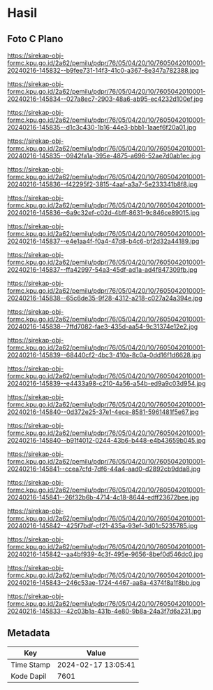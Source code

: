 # Hasil

## Foto C Plano

https://sirekap-obj-formc.kpu.go.id/2a62/pemilu/pdpr/76/05/04/20/10/7605042010001-20240216-145832--b9fee731-14f3-41c0-a367-8e347a782388.jpg

https://sirekap-obj-formc.kpu.go.id/2a62/pemilu/pdpr/76/05/04/20/10/7605042010001-20240216-145834--027a8ec7-2903-48a6-ab95-ec4232d100ef.jpg

https://sirekap-obj-formc.kpu.go.id/2a62/pemilu/pdpr/76/05/04/20/10/7605042010001-20240216-145835--d1c3c430-1b16-44e3-bbb1-1aaef6f20a01.jpg

https://sirekap-obj-formc.kpu.go.id/2a62/pemilu/pdpr/76/05/04/20/10/7605042010001-20240216-145835--0942fa1a-395e-4875-a696-52ae7d0ab1ec.jpg

https://sirekap-obj-formc.kpu.go.id/2a62/pemilu/pdpr/76/05/04/20/10/7605042010001-20240216-145836--f42295f2-3815-4aaf-a3a7-5e233341b8f8.jpg

https://sirekap-obj-formc.kpu.go.id/2a62/pemilu/pdpr/76/05/04/20/10/7605042010001-20240216-145836--6a9c32ef-c02d-4bff-8631-9c846ce89015.jpg

https://sirekap-obj-formc.kpu.go.id/2a62/pemilu/pdpr/76/05/04/20/10/7605042010001-20240216-145837--e4e1aa4f-f0a4-47d8-b4c6-bf2d32a44189.jpg

https://sirekap-obj-formc.kpu.go.id/2a62/pemilu/pdpr/76/05/04/20/10/7605042010001-20240216-145837--ffa42997-54a3-45df-ad1a-ad4f847309fb.jpg

https://sirekap-obj-formc.kpu.go.id/2a62/pemilu/pdpr/76/05/04/20/10/7605042010001-20240216-145838--65c6de35-9f28-4312-a218-c027a24a394e.jpg

https://sirekap-obj-formc.kpu.go.id/2a62/pemilu/pdpr/76/05/04/20/10/7605042010001-20240216-145838--7ffd7082-fae3-435d-aa54-9c31374e12e2.jpg

https://sirekap-obj-formc.kpu.go.id/2a62/pemilu/pdpr/76/05/04/20/10/7605042010001-20240216-145839--68440cf2-4bc3-410a-8c0a-0dd16f1d6628.jpg

https://sirekap-obj-formc.kpu.go.id/2a62/pemilu/pdpr/76/05/04/20/10/7605042010001-20240216-145839--e4433a98-c210-4a56-a54b-ed9a9c03d954.jpg

https://sirekap-obj-formc.kpu.go.id/2a62/pemilu/pdpr/76/05/04/20/10/7605042010001-20240216-145840--0d372e25-37e1-4ece-8581-5961481f5e67.jpg

https://sirekap-obj-formc.kpu.go.id/2a62/pemilu/pdpr/76/05/04/20/10/7605042010001-20240216-145840--b91f4012-0244-43b6-b448-e4b43659b045.jpg

https://sirekap-obj-formc.kpu.go.id/2a62/pemilu/pdpr/76/05/04/20/10/7605042010001-20240216-145841--ccea7cfd-7df6-44a4-aad0-d2892cb9dda8.jpg

https://sirekap-obj-formc.kpu.go.id/2a62/pemilu/pdpr/76/05/04/20/10/7605042010001-20240216-145841--26f32b6b-4714-4c18-8644-edff23672bee.jpg

https://sirekap-obj-formc.kpu.go.id/2a62/pemilu/pdpr/76/05/04/20/10/7605042010001-20240216-145842--425f7bdf-cf21-435a-93ef-3d01c5235785.jpg

https://sirekap-obj-formc.kpu.go.id/2a62/pemilu/pdpr/76/05/04/20/10/7605042010001-20240216-145842--aa4bf939-4c3f-495e-9656-8bef0d546dc0.jpg

https://sirekap-obj-formc.kpu.go.id/2a62/pemilu/pdpr/76/05/04/20/10/7605042010001-20240216-145843--246c53ae-1724-4467-aa8a-4374f8a1f8bb.jpg

https://sirekap-obj-formc.kpu.go.id/2a62/pemilu/pdpr/76/05/04/20/10/7605042010001-20240216-145833--42c03b1a-431b-4e80-9b8a-24a3f7d6a231.jpg


## Metadata

| Key        | Value               |
| ---------- | ------------------- |
| Time Stamp | 2024-02-17 13:05:41 |
| Kode Dapil | 7601                |



